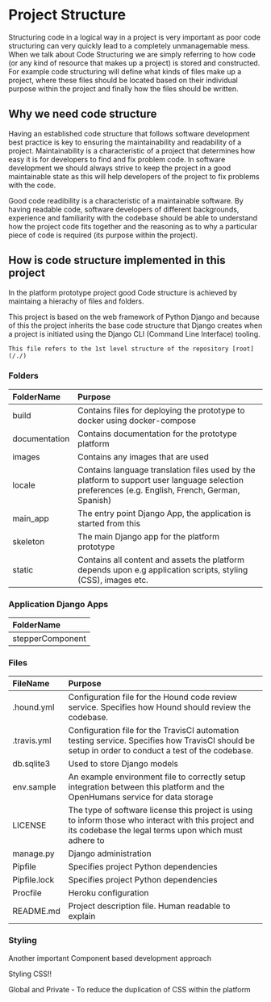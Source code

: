 # Project Structure

Structuring code in a logical way in a project is very important as poor code structuring can very quickly lead to a completely unmanagemable mess. When we talk about Code Structuring we are simply referring to how code (or any kind of resource that makes up a project) is stored and constructed. For example code structuring will define what kinds of files make up a project, where these files should be located based on their individual purpose within the project and finally how the files should be written. 

## Why we need code structure

Having an established code structure that follows software development best practice is key to ensuring the maintainability and readability of a project. Maintainability is a characteristic of a project that determines how easy it is for developers to find and fix problem code. In software development we should always strive to keep the project in a good maintainable state as this will help developers of the project to fix problems with the code.

Good code readibility is a characteristic of a maintainable software. By having readable code, software developers of different backgrounds, experience and familiarity with the codebase should be able to understand how the project code fits together and the reasoning as to why a particular piece of code is required (its purpose within the project).

## How is code structure implemented in this project

In the platform prototype project good Code structure is achieved by maintaing a hierachy of files and folders. 

This project is based on the web framework of Python Django and because of this the project inherits the base code structure that Django creates when a project is initiated using the Django CLI (Command Line Interface) tooling. 

```
This file refers to the 1st level structure of the repository [root](/./)
```

### Folders

| FolderName       | Purpose     |
| :-------------   | :---------- |
|  build           |  Contains files for deploying the prototype to docker using docker-compose  | 
|  documentation   |  Contains documentation for the prototype platform  |
|  images          |  Contains any images that are used | 
|  locale          |  Contains language translation files used by the platform to support user language selection preferences (e.g. English, French, German, Spanish) |
|  main_app        |  The entry point Django App, the application is started from this |
|  skeleton        |  The main Django app for the platform prototype |
|  static          |  Contains all content and assets the platform depends upon e.g application scripts, styling (CSS), images etc.|

### Application Django Apps

| FolderName        |
| :-------------    |
| stepperComponent  |

### Files

| FileName       | Purpose      | 
| :------------- | :---------- |
| .hound.yml     | Configuration file for the Hound code review service. Specifies how Hound should review the codebase. |
| .travis.yml    | Configuration file for the TravisCI automation testing service. Specifies how TravisCI should be setup in order to conduct a test of the codebase. |
| db.sqlite3     | Used to store Django models |
| env.sample     | An example environment file to correctly setup integration between this platform and the OpenHumans service for data storage|
| LICENSE        | The type of software license this project is using to inform those who interact with this project and its codebase the legal terms upon which must adhere to |
| manage&#46;py      | Django administration |
| Pipfile        | Specifies project Python dependencies |
| Pipfile.lock   | Specifies project Python dependencies |
| Procfile       | Heroku configuration |
| README&#46;md | Project description file. Human readable to explain |






### Styling

Another important Component based development approach

Styling CSS!!

Global and Private - To reduce the duplication of CSS within the platform 






